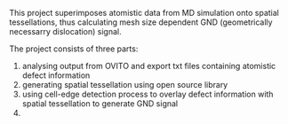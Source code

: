This project superimposes atomistic data from MD simulation onto spatial tessellations, 
thus calculating mesh size dependent GND (geometrically necessarry dislocation) signal. 

The project consists of three parts: 
1. analysing output from OVITO and export txt files containing atomistic defect information 
2. generating spatial tessellation using open source library
3. using cell-edge detection process to overlay defect information with spatial tessellation to generate GND signal
4. 


